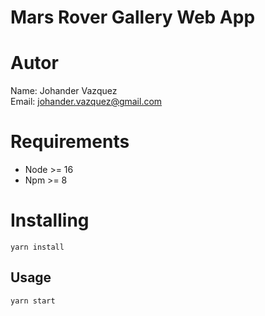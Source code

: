 # Mars Rover Gallery Web App

# Autor
Name: Johander Vazquez\
Email: johander.vazquez@gmail.com

# Requirements

* Node >= 16
* Npm >= 8

# Installing

```
yarn install
```

## Usage
```
yarn start
```